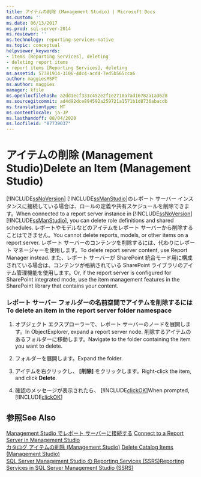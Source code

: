 ```yaml
---
title: アイテムの削除 (Management Studio) | Microsoft Docs
ms.custom: ''
ms.date: 06/13/2017
ms.prod: sql-server-2014
ms.reviewer: ''
ms.technology: reporting-services-native
ms.topic: conceptual
helpviewer_keywords:
- items [Reporting Services], deleting
- deleting report items
- report items [Reporting Services], deleting
ms.assetid: 57381914-3106-4dc4-acd4-7ed5b565cca6
author: maggiesMSFT
ms.author: maggies
manager: kfile
ms.openlocfilehash: a2dd1ecf333c452e2f1e2710a7ad16782a1a3628
ms.sourcegitcommit: ad4d92dce894592a259721a1571b1d8736abacdb
ms.translationtype: MT
ms.contentlocale: ja-JP
ms.lasthandoff: 08/04/2020
ms.locfileid: "87739037"
---
```

# <a name="delete-an-item-management-studio"></a><span data-ttu-id="a61f5-102">アイテムの削除 (Management Studio)</span><span class="sxs-lookup"><span data-stu-id="a61f5-102">Delete an Item (Management Studio)</span></span>
  <span data-ttu-id="a61f5-103">[!INCLUDE[ssNoVersion](../../includes/ssnoversion-md.md)] [!INCLUDE[ssManStudio](../../includes/ssmanstudio-md.md)]のレポート サーバー インスタンスに接続している場合は、ロールの定義や共有スケジュールを削除できます。</span><span class="sxs-lookup"><span data-stu-id="a61f5-103">When connected to a report server instance in [!INCLUDE[ssNoVersion](../../includes/ssnoversion-md.md)] [!INCLUDE[ssManStudio](../../includes/ssmanstudio-md.md)], you can delete role definitions and shared schedules.</span></span> <span data-ttu-id="a61f5-104">レポートやモデルなどのアイテムをレポート サーバーから削除することはできません。</span><span class="sxs-lookup"><span data-stu-id="a61f5-104">You cannot delete reports, models, or other items on a report server.</span></span> <span data-ttu-id="a61f5-105">レポート サーバーのコンテンツを削除するには、代わりにレポート マネージャーを使用します。</span><span class="sxs-lookup"><span data-stu-id="a61f5-105">To delete report server content, use Report Manager instead.</span></span> <span data-ttu-id="a61f5-106">また、レポート サーバーが SharePoint 統合モード用に構成されている場合は、コンテンツが格納されている SharePoint ライブラリのアイテム管理機能を使用します。</span><span class="sxs-lookup"><span data-stu-id="a61f5-106">Or, if the report server is configured for SharePoint integrated mode, use the item management features in the SharePoint library that contains your content.</span></span>  
  
### <a name="to-delete-an-item-in-the-report-server-folder-namespace"></a><span data-ttu-id="a61f5-107">レポート サーバー フォルダーの名前空間でアイテムを削除するには</span><span class="sxs-lookup"><span data-stu-id="a61f5-107">To delete an item in the report server folder namespace</span></span>  
  
1.  <span data-ttu-id="a61f5-108">オブジェクト エクスプローラーで、レポート サーバーのノードを展開します。</span><span class="sxs-lookup"><span data-stu-id="a61f5-108">In ObjectExplorer, expand a report server node.</span></span> <span data-ttu-id="a61f5-109">削除するアイテムのあるフォルダーに移動します。</span><span class="sxs-lookup"><span data-stu-id="a61f5-109">Navigate to the folder containing the item you want to delete.</span></span>  
  
2.  <span data-ttu-id="a61f5-110">フォルダーを展開します。</span><span class="sxs-lookup"><span data-stu-id="a61f5-110">Expand the folder.</span></span>  
  
3.  <span data-ttu-id="a61f5-111">アイテムを右クリックし、 **[削除]** をクリックします。</span><span class="sxs-lookup"><span data-stu-id="a61f5-111">Right-click the item, and click **Delete**.</span></span>  
  
4.  <span data-ttu-id="a61f5-112">確認のメッセージが表示されたら、 [!INCLUDE[clickOK](../../includes/clickok-md.md)]</span><span class="sxs-lookup"><span data-stu-id="a61f5-112">When prompted, [!INCLUDE[clickOK](../../includes/clickok-md.md)]</span></span>  
  
## <a name="see-also"></a><span data-ttu-id="a61f5-113">参照</span><span class="sxs-lookup"><span data-stu-id="a61f5-113">See Also</span></span>  
 <span data-ttu-id="a61f5-114">[Management Studio でレポート サーバーに接続する](connect-to-a-report-server-in-management-studio.md) </span><span class="sxs-lookup"><span data-stu-id="a61f5-114">[Connect to a Report Server in Management Studio](connect-to-a-report-server-in-management-studio.md) </span></span>  
 <span data-ttu-id="a61f5-115">[カタログ アイテムの削除 &#40;Management Studio&#41;](delete-catalog-items-management-studio.md) </span><span class="sxs-lookup"><span data-stu-id="a61f5-115">[Delete Catalog Items &#40;Management Studio&#41;](delete-catalog-items-management-studio.md) </span></span>  
 [<span data-ttu-id="a61f5-116">SQL Server Management Studio の Reporting Services &#40;SSRS&#41;</span><span class="sxs-lookup"><span data-stu-id="a61f5-116">Reporting Services in SQL Server Management Studio &#40;SSRS&#41;</span></span>](reporting-services-in-sql-server-management-studio-ssrs.md)  
  
  
